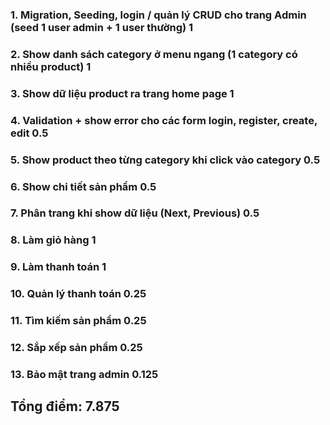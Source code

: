 <h3>1.  Migration, Seeding, login / quản lý  CRUD cho trang Admin (seed 1 user admin + 1 user thường)	1 </h3>
<h3>2.  Show danh sách category ở menu ngang (1 category có nhiều product)	1</h3>
<h3>3.  Show dữ liệu product ra trang home page	1</h3>
<h3>4.  Validation + show error cho các form login, register, create, edit	0.5<h3>
<h3>5.  Show product theo từng category khi click vào category	0.5</h3>
<h3>6.  Show chi tiết sản phẩm	0.5<h3>
<h3>7.  Phân trang khi show dữ liệu (Next, Previous)	0.5<h3>
<h3>8.  Làm giỏ hàng	1</h3>
<h3>9.  Làm thanh toán	1</h3>
<h3>10.  Quản lý thanh toán	0.25</h3>
<h3>11.  Tìm kiếm sản phẩm	0.25</h3>
<h3>12.  Sắp xếp sản phẩm	0.25</h3>
<h3>13.  Bảo mật trang admin	0.125</h3>

<h2> Tổng điểm: 7.875‬ </h2>
